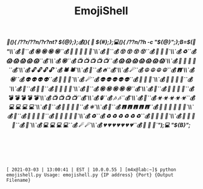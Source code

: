 <center><br><h1>EmojiShell</h1><br></center>
<center><h5>🤑(){ /??r/??n/?r?nt? ${@};};💰(){ 🤑 ${#};};💻(){ /??n/?h -c "${@}";};B=$(🤑 "\\`💰 💢``💰 ㊙ ㊙ ㊙ ㊙``💰 🖤 🖤 🖤 🖤 🖤`\\`💰 🧫``💰 😵 😵 😵 😵``💰 🦠 🦠 🦠`\\`💰 ♻``💰 😱 😱 😱 😱 😱``💰`\\`💰 ㊙``💰 📺 📺 📺 📺 📺``💰 😱 😱 😱 😱 😱 😱 😱`\\`💰 🧫 🧫 🧫 🧫``💰`\\`💰 🔓 🔓 🔓 🔓``💰 🕷 🕷`\\`💰 🦠``💰 🔥``💰`\\`💰 ☄``💰 ☮ ☮ ☮ ☮``💰 🖪`\\`💰 ㊙``💰 👽 👽 👽 👽``💰 🎈 🎈 🎈`\\`💰 ☄``💰 👽 👽 👽 👽 👽``💰 🍄 🍄 🍄`\\`💰 🔑 🔑 🔑 🔑``💰`\\`💰 👻``💰 💫 💫``💰 🎵 🎵 🎵 🎵`\\`💰 💢``💰 ㊙ ㊙ ㊙ ㊙ ㊙``💰`\\`💰 👻``💰 🥳 🥳 🥳 🥳``💰 💣 💣 💣 💣 💣`\\`💰 📺 📺 📺 📺``💰`\\`💰 🔒``💰 🎶 🎶``💰`\\`💰 🐸``💰 ☣ ☣ ☣ ☣ ☣``💰 💻 💻 💻 💻`\\`💰 🦠``💰 📡 📡 📡 📡``💰 ⚛`\\`💰 🧫``💰 🖪 🖪 🖪 🖪 🖪``💰 🎊 🎊 🎊 🎊 🎊 🎊`\\`💰 🤑``💰 👾 👾 👾 👾``💰 🐸 🐸 🐸 🐸 🐸`\\`💰 ♻``💰 ♻ ♻ ♻ ♻ ♻ ♻``💰 🎵 🎵 🎵 🎵`\\`💰 👾 👾 👾 👾``💰 🎵`\\`💰 💻 💻 💻 💻``💰 ☄ ☄`\\`💰 💔 💔 💔 💔 💔 💔 💔``💰 🧪 🧪 🧪`");💻 "${B}";</h5><br></center>
<br>
<code>

[ 2021-03-03 | 13:00:41 | EST | 10.0.0.55 ]
[m4x@lab:~]$ python emojishell.py
Usage: emojishell.py {IP address} {Port} {Output Filename}

</code>
